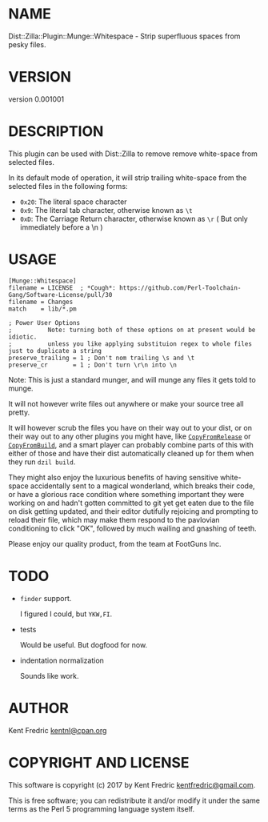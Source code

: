 # NAME

Dist::Zilla::Plugin::Munge::Whitespace - Strip superfluous spaces from pesky files.

# VERSION

version 0.001001

# DESCRIPTION

This plugin can be used with Dist::Zilla to remove remove white-space from selected files.

In its default mode of operation, it will strip trailing white-space from the selected files in the following forms:

- `0x20`: The literal space character
- `0x9`: The literal tab character, otherwise known as `\t`
- `0xD`: The Carriage Return character, otherwise known as `\r` ( But only immediately before a \\n )

# USAGE

    [Munge::Whitespace]
    filename = LICENSE  ; *Cough*: https://github.com/Perl-Toolchain-Gang/Software-License/pull/30
    filename = Changes
    match    = lib/*.pm

    ; Power User Options
    ;          Note: turning both of these options on at present would be idiotic.
    ;          unless you like applying substituion regex to whole files just to duplicate a string
    preserve_trailing = 1 ; Don't nom trailing \s and \t
    preserve_cr       = 1 ; Don't turn \r\n into \n

Note: This is just a standard munger, and will munge any files it gets told to munge.

It will not however write files out anywhere or make your source tree all pretty.

It will however scrub the files you have on their way out to your dist, or on their way out
to any other plugins you might have, like [`CopyFromRelease`](https://metacpan.org/pod/Dist::Zilla::Plugin::CopyFilesFromRelease)
or [`CopyFromBuild`](https://metacpan.org/pod/Dist::Zilla::Plugin::CopyFilesFromBuild), and a smart player can probably combine
parts of this with either of those and have their dist automatically cleaned up for them when they run `dzil build`.

They might also enjoy the luxurious benefits of having sensitive white-space accidentally sent to a magical wonderland,
which breaks their code, or have a glorious race condition where something important they were working on and hadn't
gotten committed to git yet get eaten due to the file on disk getting updated, and their editor dutifully rejoicing
and prompting to reload their file, which may make them respond to the pavlovian conditioning to click "OK",
followed by much wailing and gnashing of teeth.

Please enjoy our quality product, from the team at FootGuns Inc.

# TODO

- `finder` support.

    I figured I could, but `YKW,FI`.

- tests

    Would be useful. But dogfood for now.

- indentation normalization

    Sounds like work.

# AUTHOR

Kent Fredric <kentnl@cpan.org>

# COPYRIGHT AND LICENSE

This software is copyright (c) 2017 by Kent Fredric <kentfredric@gmail.com>.

This is free software; you can redistribute it and/or modify it under
the same terms as the Perl 5 programming language system itself.
